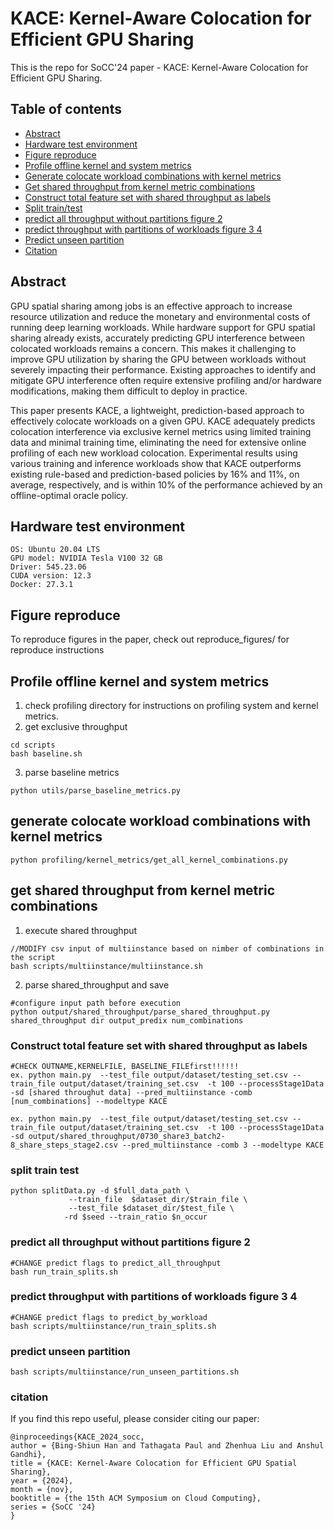 # KACE: Kernel-Aware Colocation for Efficient GPU Sharing
This is the repo for SoCC'24 paper - KACE: Kernel-Aware Colocation for Efficient GPU Sharing. 
## Table of contents 
- [Abstract](#abstract)
- [Hardware test environment](#hardware-test-environment)
- [Figure reproduce](#figure-reproduce)
- [Profile offline kernel and system metrics](#profile-offline-kernel-and-system-metrics)
- [Generate colocate workload combinations with kernel metrics](#generate-colocate-workload-combinations-with-kernel-metrics)
- [Get shared throughput from kernel metric combinations](#get-shared-throughput-from-kernel-metric-combinations)
- [Construct total feature set with shared throughput as labels](#construct-total-feature-set-with-shared-throughput-as-labels)
- [Split train/test](#split-train-test)
- [predict all throughput without partitions figure 2](#predict-all-throughput-without-partitions-figure-2)
- [predict throughput with partitions of workloads figure 3 4](#predict-throughput-with-partitions-of-workloads-figure-3-4)
- [Predict unseen partition](#predict-unseen-partition)
- [Citation](#citation)
## Abstract
GPU spatial sharing among jobs is an effective approach to increase resource utilization and reduce the monetary and environmental costs of running deep learning workloads. While hardware support for GPU spatial sharing already exists, accurately predicting GPU interference between colocated workloads remains a concern. This makes it challenging to improve GPU utilization by sharing the GPU between workloads without severely impacting their performance. Existing approaches to identify and mitigate GPU interference often require extensive profiling and/or hardware modifications, making them difficult to deploy in practice.

This paper presents KACE, a lightweight, prediction-based approach to effectively colocate workloads on a given GPU. KACE adequately predicts colocation interference via exclusive kernel metrics using limited training data and minimal training time, eliminating the need for extensive online profiling of each new workload colocation. Experimental results using various training and inference workloads show that KACE outperforms existing rule-based and prediction-based policies by 16% and 11%, on average, respectively, and is within 10% of the performance achieved by an offline-optimal oracle policy.


## Hardware test environment
```
OS: Ubuntu 20.04 LTS
GPU model: NVIDIA Tesla V100 32 GB
Driver: 545.23.06
CUDA version: 12.3
Docker: 27.3.1
```

## Figure reproduce
To reproduce figures in the paper, check out reproduce_figures/ for reproduce instructions

## Profile offline kernel and system metrics
1. check profiling directory for instructions on profiling system and kernel metrics. 
2. get exclusive throughput
```
cd scripts
bash baseline.sh
```
3. parse baseline metrics
```
python utils/parse_baseline_metrics.py
```
## generate colocate workload combinations with kernel metrics

```
python profiling/kernel_metrics/get_all_kernel_combinations.py
```




## get shared throughput from kernel metric combinations
1. execute shared throughput 
```
//MODIFY csv input of multiinstance based on nimber of combinations in the script
bash scripts/multiinstance/multiinstance.sh
```
2. parse shared_throughput and save
```
#configure input path before execution
python output/shared_throughput/parse_shared_throughput.py shared_throughput dir output_predix num_combinations
```

### Construct total feature set with shared throughput as labels
```
#CHECK OUTNAME,KERNELFILE, BASELINE_FILEfirst!!!!!!
ex. python main.py  --test_file output/dataset/testing_set.csv --train_file output/dataset/training_set.csv  -t 100 --processStage1Data -sd [shared throughut data] --pred_multiinstance -comb [num_combinations] --modeltype KACE

ex. python main.py  --test_file output/dataset/testing_set.csv --train_file output/dataset/training_set.csv  -t 100 --processStage1Data -sd output/shared_throughput/0730_share3_batch2-8_share_steps_stage2.csv --pred_multiinstance -comb 3 --modeltype KACE
```

### split train test
```
python splitData.py -d $full_data_path \
             --train_file  $dataset_dir/$train_file \
             --test_file $dataset_dir/$test_file \
            -rd $seed --train_ratio $n_occur
```

### predict all throughput without partitions figure 2
```
#CHANGE predict flags to predict_all_throughput
bash run_train_splits.sh 
```
### predict throughput with partitions of workloads figure 3 4
```
#CHANGE predict flags to predict_by_workload
bash scripts/multiinstance/run_train_splits.sh 
```

### predict unseen partition
```
bash scripts/multiinstance/run_unseen_partitions.sh
```

### citation
If you find this repo useful, please consider citing our paper:
```
@inproceedings{KACE_2024_socc,
author = {Bing-Shiun Han and Tathagata Paul and Zhenhua Liu and Anshul Gandhi},
title = {KACE: Kernel-Aware Colocation for Efficient GPU Spatial Sharing},
year = {2024},
month = {nov},
booktitle = {the 15th ACM Symposium on Cloud Computing},
series = {SoCC '24}
}
```
